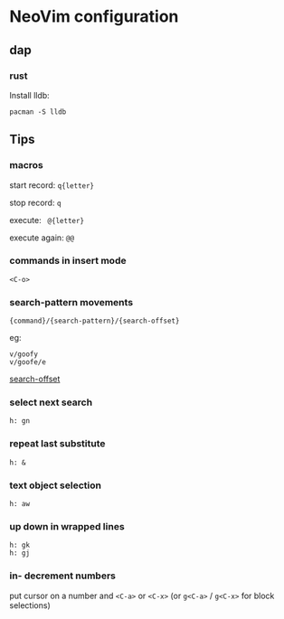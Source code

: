 # NeoVim configuration

## dap

### rust

Install lldb:

    pacman -S lldb

## Tips

### macros

start record: `q{letter}` 

stop  record: `q` 

execute: ` @{letter}` 

execute again: `@@` 

### commands in insert mode

    <C-o>

### search-pattern movements

    {command}/{search-pattern}/{search-offset}

eg:

    v/goofy
    v/goofe/e

[search-offset](https://vimhelp.org/pattern.txt.html#search-offset)


### select next search

    h: gn

### repeat last substitute

    h: &

### text object selection

    h: aw

### up down in wrapped lines

    h: gk
    h: gj

### in- decrement numbers

put cursor on a number and `<C-a>` or `<C-x>` (or `g<C-a>` / `g<C-x>` for block selections)

